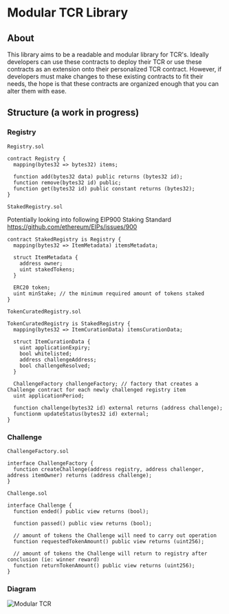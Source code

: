 # Modular TCR Library

## About

This library aims to be a readable and modular library for TCR's. Ideally developers can use these contracts to deploy their TCR or use these contracts as an extension onto their personalized TCR contract. However, if developers must make changes to these existing contracts to fit their needs, the hope is that these contracts are organized enough that you can alter them with ease.

## Structure (a work in progress)

### Registry

`Registry.sol`
```
contract Registry {
  mapping(bytes32 => bytes32) items;

  function add(bytes32 data) public returns (bytes32 id);
  function remove(bytes32 id) public;
  function get(bytes32 id) public constant returns (bytes32);
}
```

`StakedRegistry.sol`

Potentially looking into following EIP900 Staking Standard https://github.com/ethereum/EIPs/issues/900
```
contract StakedRegistry is Registry {
  mapping(bytes32 => ItemMetadata) itemsMetadata;

  struct ItemMetadata {
    address owner;
    uint stakedTokens;
  }
  
  ERC20 token;
  uint minStake; // the minimum required amount of tokens staked
}
```

`TokenCuratedRegistry.sol`
```
TokenCuratedRegistry is StakedRegistry {
  mapping(bytes32 => ItemCurationData) itemsCurationData;

  struct ItemCurationData {
    uint applicationExpiry;
    bool whitelisted;
    address challengeAddress;
    bool challengeResolved;
  }

  ChallengeFactory challengeFactory; // factory that creates a Challenge contract for each newly challenged registry item
  uint applicationPeriod;
  
  function challenge(bytes32 id) external returns (address challenge);
  functionm updateStatus(bytes32 id) external;
}
```

### Challenge
`ChallengeFactory.sol`

```
interface ChallengeFactory {
  function createChallenge(address registry, address challenger, address itemOwner) returns (address challenge);
}

```

`Challenge.sol`
```
interface Challenge {
  function ended() public view returns (bool);

  function passed() public view returns (bool);

  // amount of tokens the Challenge will need to carry out operation
  function requestedTokenAmount() public view returns (uint256);

  // amount of tokens the Challenge will return to registry after conclusion (ie: winner reward)
  function returnTokenAmount() public view returns (uint256);
}
```
### Diagram
![Modular TCR](https://user-images.githubusercontent.com/5539720/45768348-a5134b00-bc0a-11e8-85f1-d41e9b476883.jpg)

